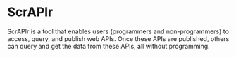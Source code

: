 # ScrAPIr
ScrAPIr is a tool that enables users (programmers and non-programmers) to access, query, and publish web APIs. Once these APIs are published, others can query and get the data from these APIs, all without programming.
